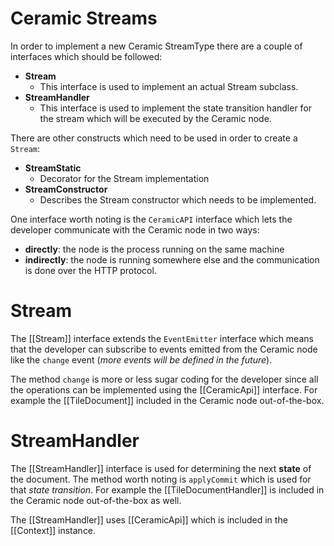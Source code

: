 # Ceramic Streams

In order to implement a new Ceramic StreamType there are a couple of interfaces which should be followed:

- **Stream**
  - This interface is used to implement an actual Stream subclass.
- **StreamHandler**
  - This interface is used to implement the state transition handler for the stream which will be executed by the Ceramic node.

There are other constructs which need to be used in order to create a `Stream`:
- **StreamStatic**
  - Decorator for the Stream implementation
- **StreamConstructor**
  - Describes the Stream constructor which needs to be implemented.

One interface worth noting is the `CeramicAPI` interface which lets the developer communicate with the Ceramic node in two ways:
- **directly**: the node is the process running on the same machine
- **indirectly**: the node is running somewhere else and the communication is done over the HTTP protocol.
	
# Stream

The [[Stream]] interface extends the `EventEmitter` interface which means that the developer can subscribe to events emitted from the Ceramic node like the `change` event (*more events will be defined in the future*).

The method `change` is more or less sugar coding for the developer since all the operations can be implemented using the [[CeramicApi]] interface. For example the [[TileDocument]] included in the Ceramic node out-of-the-box.


# StreamHandler

The [[StreamHandler]] interface is used for determining the next **state** of the document. The method worth noting is `applyCommit` which is used for that *state transition*. For example the [[TileDocumentHandler]] is included in the Ceramic node out-of-the-box as well.

The [[StreamHandler]] uses [[CeramicApi]] which is included in the [[Context]] instance.

